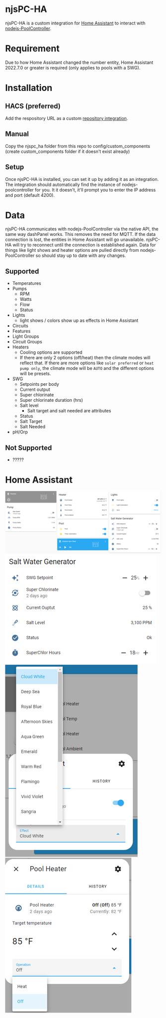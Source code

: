 # njsPC-HA
njsPC-HA is a custom integration for [Home Assistant](https://www.home-assistant.io/) to interact with [nodejs-PoolController](https://github.com/tagyoureit/nodejs-poolController).

# Requirement
Due to how Home Assistant changed the number entity, Home Assistant 2022.7.0 or greater is required (only applies to pools with a SWG).

# Installation

## HACS (preferred)
Add the respository URL as a custom [repository integration](https://hacs.xyz/docs/faq/custom_repositories).

## Manual
Copy the njspc_ha folder from this repo to config/custom_components (create custom_components folder if it doesn't exist already)

## Setup
Once njsPC-HA is installed, you can set it up by adding it as an integration.  The integration should automatically find the instance of nodejs-poolcontroller for you.  It it doesn't, it'll prompt you to enter the IP address and port (default 4200).


# Data
njsPC-HA communicates with nodejs-PoolController via the native API, the same way dashPanel works.  This removes the need for MQTT.  If the data connection is lost, the entities in Home Assistant will go unavailable.  njsPC-HA will try to reconnect until the connection is established again.  Data for things like light shows and heater options are pulled directly from nodejs-PoolController so should stay up to date with any changes.

## Supported
- Temperatures
- Pumps
    - RPM
    - Watts
    - Flow
    - Status
- Lights
    - light shows / colors show up as effects in Home Assistant
- Circuits
- Features
- Light Groups
- Circuit Groups
- Heaters
    - Cooling options are supported
    - If there are only 2 options (off/heat) then the climate modes will reflect that.  If there are more options like `solar preferred` or `heat pump only`, the climate mode will be `AUTO` and the different options will be presets.
- SWG
    - Setpoints per body
    - Current output
    - Super chlorinate
    - Super chlorinate duration (hrs)
    - Salt level
        - Salt target and salt needed are attributes
    - Status
    - Salt Target
    - Salt Needed
- pH/Orp

## Not Supported
- ?????

# Home Assistant
![Home Assistant](/images/lovelace.png)
![SWG](/images/swg.png)
![Colorlogic Lights](/images/light.png)
![Heater](/images/heater.png)
